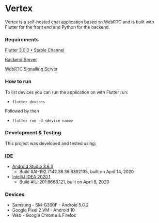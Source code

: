 # Vertex

Vertex is a self-hosted chat application based on WebRTC and is built with Flutter for the front end and Python for the backend.

### Requirements
[Flutter 3.0.0 • Stable Channel](https://docs.flutter.dev/get-started/install)

[Backend Server](https://github.com/VertexChat/norton)

[WebRTC Signalling Server](https://github.com/VertexChat/webrtc-signalling-server)

### How to run
To list devices you can run the application on with Flutter run:<br>
* `flutter devices`<br>

Followed by then

* `flutter run -d <device name>`

### Development & Testing
This project was developed and tested using:

### IDE
* [Android Studio 3.6.3](https://developer.android.com/studio)
  - Build #AI-192.7142.36.36.6392135, built on April 14, 2020
* [IntelliJ IDEA 2020.1](https://www.jetbrains.com/idea/)
  - Build #IU-201.6668.121, built on April 8, 2020
  
### Devices
* Samsung - SM-G360F - Android 5.0.2
* Google Pixel 2 VM - Android 10
* Web - Google Chrome & Firefox
